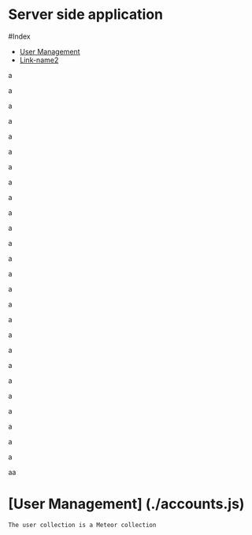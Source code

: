 # Server side application

#Index
  - [User Management](#user-management)
  - [Link-name2](#Header2)


a

a

a

a

a

a

a

a

a

a

a

a

a

a

a

a

a

a

a

a

a

a

a

a

a

a

aa



# [User Management] (./accounts.js)
  >
    The user collection is a Meteor collection
